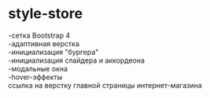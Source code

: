 # style-store
-сетка Bootstrap 4<br>
-адаптивная верстка<br>
-инициализация "бургера"<br>
-инициализация слайдера и аккордеона<br>
-модальные окна<br>
-hover-эффекты<br>
ссылка на верстку главной страницы интернет-магазина
